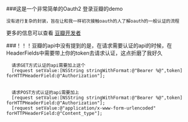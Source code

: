 ###这是一个非常简单的Oauth2 登录豆瓣的demo

	没有进行复杂的封装，旨在让和我一样初次接触oauth的人了解oauth的一般认证的流程




更多的信息可以查看 [豆瓣开发者](http://developers.douban.com/)


###！！！豆瓣的api中没有提到的是，在请求需要认证的api的时候，在HeaderFields中需要带上你的token去请求认证，这点折磨了我好久

	  请求GET方式认证的api需要加上这个
	  [request setValue:[NSString stringWithFormat:@"Bearer %@",token] forHTTPHeaderField:@"Authorization"];
	  
	  
	  请求POST方式认证的api需要加上
	  [request setValue:[NSString stringWithFormat:@"Bearer %@",token] 		 forHTTPHeaderField:@"Authorization"];
	  [request setValue:@"application/x-www-form-urlencoded" 		  forHTTPHeaderField:@"Content_type"];


